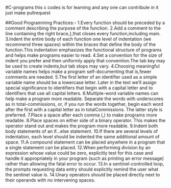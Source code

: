 #C-programs
this c codes is for learning and any one can contribute in it just make pullrequest

##Good Programming Practices:-
1.Every function should be preceded by a comment describing the purpose of the function.
2.Add a comment to the line containing the right brace,},that closes every function,including main.
3.Indent the entire body of each function one level of indentation (we recommend three spaces) within the braces that define the body of the function.This indentation emphasizes the functional structure of programs and helps make programs easier to read.
4.Set a convention for the size of indent you prefer and then uniformly apply that convention.The tab key may be used to create indents,but tab stops may vary.
4.Choosing meaningful variable names helps make a program self-documenting that is,fewer comments are needed.
5.The first letter of an identifier used as a simple variable name should be a lowercase letter. Later in the text we’ll assign special significance to identifiers that begin with a capital letter and to identifiers that use all capital letters.
6.Multiple-word variable names can help make a program more readable. Separate the words with underscores as in total-commissions, or, if you run the words together, begin each word after the first with a capital letter as in totalCommissions. The latter style is preferred.
7.Place a space after each comma (,) to make programs more readable.
8.Place spaces on either side of a binary operator. This makes the operator stand out and makes the program more readable.
9.Indent both body statements of an if...else statement.
10.If there are several levels of indentation, each level should be indented the same additional amount of space.
11.A compound statement can be placed anywhere in a program that a single statement can be placed.
12.When performing division by an expression whose value could be zero, explicitly test for this case and handle it appropriately in your program (such as printing an error message) rather than allowing the fatal error to occur.
13.In a sentinel-controlled loop, the prompts requesting data entry should explicitly remind the user what the sentinel value is.
14.Unary operators should be placed directly next to their operands with no intervening spaces.













